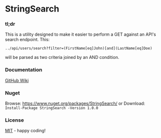 # StringSearch

### tl;dr
This is a utility designed to make it easier to perform a GET against an API's search endpoint. This:
```
../api/users/search?filter=(FirstName[eq]John)[and](LastName[eq]Doe)
```
will be parsed as two criteria joined by an AND condition.

### Documentation
[GitHub Wiki](https://github.com/destroyer0fWorlds/StringSearch/wiki)

### Nuget
Browse: https://www.nuget.org/packages/StringSearch/ or Download: `Install-Package StringSearch -Version 1.0.0`

### License
[MIT](https://opensource.org/licenses/MIT) - happy coding!
